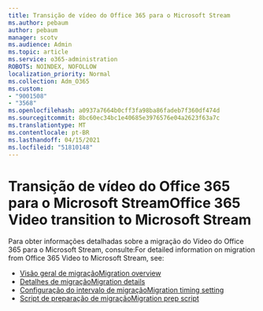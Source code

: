```yaml
---
title: Transição de vídeo do Office 365 para o Microsoft Stream
ms.author: pebaum
author: pebaum
manager: scotv
ms.audience: Admin
ms.topic: article
ms.service: o365-administration
ROBOTS: NOINDEX, NOFOLLOW
localization_priority: Normal
ms.collection: Adm_O365
ms.custom:
- "9001508"
- "3568"
ms.openlocfilehash: a0937a7664b0cff3fa98ba86fadeb7f360df474d
ms.sourcegitcommit: 8bc60ec34bc1e40685e3976576e04a2623f63a7c
ms.translationtype: MT
ms.contentlocale: pt-BR
ms.lasthandoff: 04/15/2021
ms.locfileid: "51810148"
---
```

# <a name="office-365-video-transition-to-microsoft-stream"></a><span data-ttu-id="049fc-102">Transição de vídeo do Office 365 para o Microsoft Stream</span><span class="sxs-lookup"><span data-stu-id="049fc-102">Office 365 Video transition to Microsoft Stream</span></span>

<span data-ttu-id="049fc-103">Para obter informações detalhadas sobre a migração do Vídeo do Office 365 para o Microsoft Stream, consulte:</span><span class="sxs-lookup"><span data-stu-id="049fc-103">For detailed information on migration from Office 365 Video to Microsoft Stream, see:</span></span>

- [<span data-ttu-id="049fc-104">Visão geral de migração</span><span class="sxs-lookup"><span data-stu-id="049fc-104">Migration overview</span></span>](https://docs.microsoft.com/stream/migrate-from-office-365)
- [<span data-ttu-id="049fc-105">Detalhes de migração</span><span class="sxs-lookup"><span data-stu-id="049fc-105">Migration details</span></span>](https://docs.microsoft.com/stream/migration-experience)
- [<span data-ttu-id="049fc-106">Configuração do intervalo de migração</span><span class="sxs-lookup"><span data-stu-id="049fc-106">Migration timing setting</span></span>](https://docs.microsoft.com/stream/migration-o365video-timing-setting)
- [<span data-ttu-id="049fc-107">Script de preparação de migração</span><span class="sxs-lookup"><span data-stu-id="049fc-107">Migration prep script</span></span>](https://docs.microsoft.com/stream/migration-o365video-prep)
